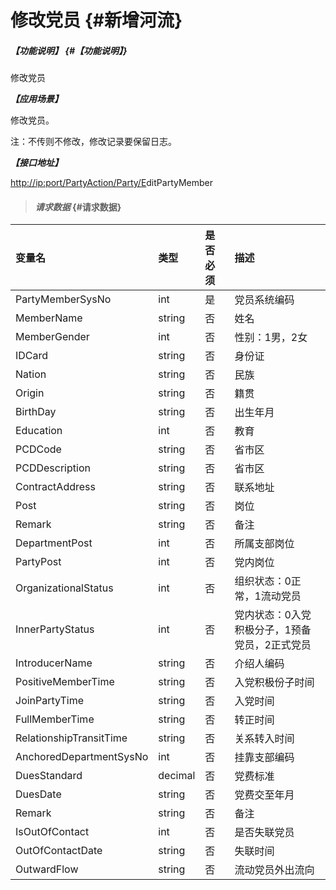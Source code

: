 # 修改党员 {#新增河流}

##### _【功能说明】_ {#【功能说明】}

修改党员

_**【应用场景】**_

修改党员。

注：不传则不修改，修改记录要保留日志。

_**【接口地址】**_

[http://ip:port/PartyAction/Party/E](http://ip:port/HMAction/River/AddRiver)ditPartyMember

> #### _请求数据_ {#请求数据}

| 变量名 | 类型 | 是否必须 | 描述 |
| :--- | :--- | :--- | :--- |
| PartyMemberSysNo | int | 是 | 党员系统编码 |
| MemberName | string | 否 | 姓名 |
| MemberGender | int | 否 | 性别：1男，2女 |
| IDCard | string | 否 | 身份证 |
| Nation | string | 否 | 民族 |
| Origin | string | 否 | 籍贯 |
| BirthDay | string | 否 | 出生年月 |
| Education | int | 否 | 教育 |
| PCDCode | string | 否 | 省市区 |
| PCDDescription | string | 否 | 省市区 |
| ContractAddress | string | 否 | 联系地址 |
| Post | string | 否 | 岗位 |
| Remark | string | 否 | 备注 |
| DepartmentPost | int | 否 | 所属支部岗位 |
| PartyPost | int | 否 | 党内岗位 |
| OrganizationalStatus | int | 否 | 组织状态：0正常，1流动党员 |
| InnerPartyStatus | int | 否 | 党内状态：0入党积极分子，1预备党员，2正式党员 |
| IntroducerName | string | 否 | 介绍人编码 |
| PositiveMemberTime | string | 否 | 入党积极份子时间 |
| JoinPartyTime | string | 否 | 入党时间 |
| FullMemberTime | string | 否 | 转正时间 |
| RelationshipTransitTime | string | 否 | 关系转入时间 |
| AnchoredDepartmentSysNo | int | 否 | 挂靠支部编码 |
| DuesStandard | decimal | 否 | 党费标准 |
| DuesDate | string | 否 | 党费交至年月 |
| Remark | string | 否 | 备注 |
| IsOutOfContact | int | 否 | 是否失联党员 |
| OutOfContactDate | string | 否 | 失联时间 |
| OutwardFlow | string | 否 | 流动党员外出流向 |




